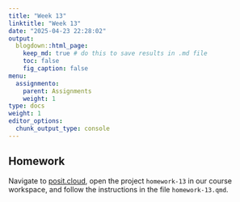```yaml
---
title: "Week 13"
linktitle: "Week 13"
date: "2025-04-23 22:28:02"
output:
  blogdown::html_page:
    keep_md: true # do this to save results in .md file
    toc: false
    fig_caption: false
menu:
  assignmento:
    parent: Assignments
    weight: 1
type: docs
weight: 1
editor_options:
  chunk_output_type: console
---
```


## Homework

Navigate to [posit.cloud](http://posit.cloud), open the project `homework-13` in our course workspace, and follow the instructions in the file `homework-13.qmd`.
